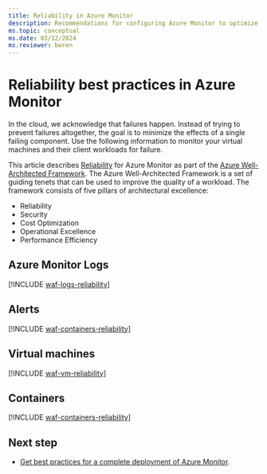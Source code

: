 ```yaml
---
title: Reliability in Azure Monitor
description: Recommendations for configuring Azure Monitor to optimize reliability.
ms.topic: conceptual
ms.date: 03/12/2024
ms.reviewer: bwren
---
```


# Reliability best practices in Azure Monitor

In the cloud, we acknowledge that failures happen. Instead of trying to prevent failures altogether, the goal is to minimize the effects of a single failing component. Use the following information to monitor your virtual machines and their client workloads for failure.

This article describes [Reliability](/azure/architecture/framework/reliability/) for Azure Monitor as part of the [Azure Well-Architected Framework](/azure/architecture/framework/). The Azure Well-Architected Framework is a set of guiding tenets that can be used to improve the quality of a workload. The framework consists of five pillars of architectural excellence:

* Reliability
* Security
* Cost Optimization
* Operational Excellence
* Performance Efficiency

## Azure Monitor Logs

[!INCLUDE [waf-logs-reliability](../includes/waf-logs-reliability.md)]

## Alerts

[!INCLUDE [waf-containers-reliability](../includes/waf-alerts-reliability.md)]

## Virtual machines

[!INCLUDE [waf-vm-reliability](../includes/waf-vm-reliability.md)]

## Containers

[!INCLUDE [waf-containers-reliability](../includes/waf-containers-reliability.md)]

## Next step

* [Get best practices for a complete deployment of Azure Monitor](best-practices.md).
